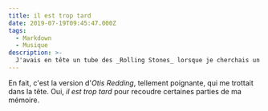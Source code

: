 ```yaml
---
title: il est trop tard
date: 2019-07-19T09:45:47.000Z
tags:
  - Markdown
  - Musique
description: >-
  J'avais en tête un tube des _Rolling Stones_ lorsque je cherchais un titre pour ce site, c'était _It's to late_...
---
```


En fait, c'est la version d'_Otis Redding_, tellement poignante, qui me trottait dans la tête. Oui, _il est trop tard_ pour recoudre certaines parties de ma mémoire.
